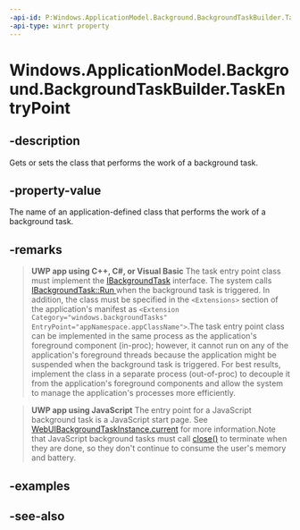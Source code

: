 ```yaml
---
-api-id: P:Windows.ApplicationModel.Background.BackgroundTaskBuilder.TaskEntryPoint
-api-type: winrt property
---
```


<!-- Property syntax
public string TaskEntryPoint { get;  set; }
-->

# Windows.ApplicationModel.Background.BackgroundTaskBuilder.TaskEntryPoint

## -description
Gets or sets the class that performs the work of a background task.

## -property-value
The name of an application-defined class that performs the work of a background task.

## -remarks
> **UWP app using C++, C#, or Visual Basic**
> The task entry point class must implement the [IBackgroundTask](ibackgroundtask.md) interface. The system calls [IBackgroundTask::Run ](ibackgroundtask_run_2017283929.md) when the background task is triggered. In addition, the class must be specified in the `<Extensions>` section of the application's manifest as `<Extension Category="windows.backgroundTasks" EntryPoint="appNamespace.appClassName">`.The task entry point class can be implemented in the same process as the application's foreground component (in-proc); however, it cannot run on any of the application's foreground threads because the application might be suspended when the background task is triggered. For best results, implement the class in a separate process (out-of-proc) to decouple it from the application's foreground components and allow the system to manage the application's processes more efficiently.

> **UWP app using JavaScript**
> The entry point for a JavaScript background task is a JavaScript start page. See [WebUIBackgroundTaskInstance.current](../windows.ui.webui/webuibackgroundtaskinstance_current.md) for more information.Note that JavaScript background tasks must call [close()](https://msdn.microsoft.com/library/hh673568(v=vs.85).aspx) to terminate when they are done, so they don't continue to consume the user's memory and battery.



## -examples

## -see-also
